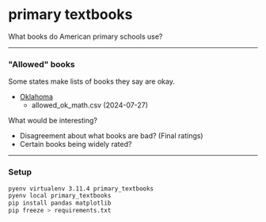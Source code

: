 # primary textbooks

What books do American primary schools use?


---

### "Allowed" books

Some states make lists of books they say are okay.

 * [Oklahoma](https://sde.ok.gov/approved-titles)
     * allowed_ok_math.csv (2024-07-27)

What would be interesting?

 * Disagreement about what books are bad? (Final ratings)
 * Certain books being widely rated?


---

### Setup

```bash
pyenv virtualenv 3.11.4 primary_textbooks
pyenv local primary_textbooks
pip install pandas matplotlib
pip freeze > requirements.txt
```
